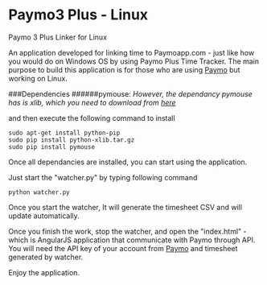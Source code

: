 # Paymo3 Plus - Linux
Paymo 3 Plus Linker for Linux

An application developed for linking time to Paymoapp.com - just like how you would do on Windows OS by using Paymo Plus Time Tracker. The main purpose to build this application is for those who are using [Paymo](http://paymoapp.com) but working on Linux.

###Dependencies
######pymouse:
<i>However, the dependancy pymouse has is xlib, which you need to download from [here](http://sourceforge.net/projects/python-xlib/)</i>


and then execute the following command to install
    
```
sudo apt-get install python-pip
sudo pip install python-xlib.tar.gz
sudo pip install pymouse
```

Once all dependancies are installed, you can start using the application.

Just start the "watcher.py" by typing following command<br/>
<code>
python watcher.py
</code>

Once you start the watcher, It will generate the timesheet CSV and will update automatically.

Once you finish the work, stop the watcher, and open the "index.html" - which is AngularJS application that communicate with Paymo through API. You will need the API key of your account from [Paymo](http://app.paymoapp.com) and timesheet generated by watcher.

Enjoy the application.
